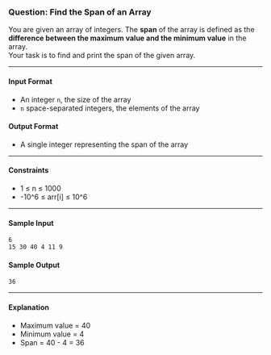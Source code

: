 ### Question: Find the Span of an Array

You are given an array of integers. The **span** of the array is defined as the **difference between the maximum value and the minimum value** in the array.  
Your task is to find and print the span of the given array.

---

#### Input Format
- An integer `n`, the size of the array  
- `n` space-separated integers, the elements of the array

#### Output Format
- A single integer representing the span of the array

---

#### Constraints
- 1 ≤ n ≤ 1000  
- -10^6 ≤ arr[i] ≤ 10^6

---

#### Sample Input
```
6
15 30 40 4 11 9
```

#### Sample Output
```
36
```

---

#### Explanation
- Maximum value = 40  
- Minimum value = 4  
- Span = 40 - 4 = 36
